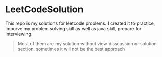 # LeetCodeSolution
This repo is my solutions for leetcode problems. I created it to practice, imporve my problem solving skill as well as java skill, prepare for interviewing.
> Most of them are my solution without view disscussion or solution section, sometimes it will not be the best approach
